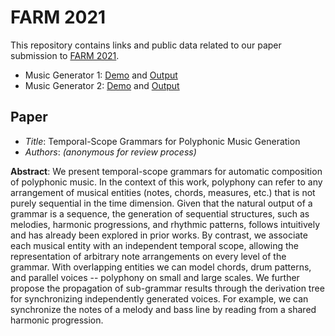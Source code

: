 # FARM 2021

This repository contains links and public data related to our paper submission to [FARM 2021](https://functional-art.org/). 

- Music Generator 1: [Demo](https://isolin.github.io/farm-2021/demo1) and [Output](files/demo1)
- Music Generator 2: [Demo](https://isolin.github.io/farm-2021/demo2) and [Output](files/demo2)

## Paper

- *Title*: Temporal-Scope Grammars for Polyphonic Music Generation
- *Authors*: *(anonymous for review process)*

**Abstract**: We present temporal-scope grammars for automatic composition of polyphonic music. In the context of this work, polyphony can refer to any arrangement of musical entities (notes, chords, measures, etc.) that is not purely sequential in the time dimension. Given that the natural output of a grammar is a sequence, the generation of sequential structures, such as melodies, harmonic progressions, and rhythmic patterns, follows intuitively and has already been explored in prior works. By contrast, we associate each musical entity with an independent temporal scope, allowing the representation of arbitrary note arrangements on every level of the grammar. With overlapping entities we can model chords, drum patterns, and parallel voices -- polyphony on small and large scales. We further propose the propagation of sub-grammar results through the derivation tree for synchronizing independently generated voices. For example, we can synchronize the notes of a melody and bass line by reading from a shared harmonic progression. 

